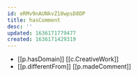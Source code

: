 ```yaml
---
id: eRMv9nAUNkvZ10wpsD8DP
title: hasComment
desc: ''
updated: 1636171779477
created: 1636171429319
---
```





- [[p.hasDomain]] [[c.CreativeWork]] 
- [[p.differentFrom]] [[p.madeComment]]
